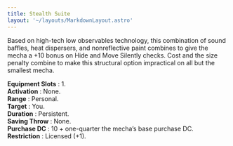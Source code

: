 ```yaml
---
title: Stealth Suite
layout: '~/layouts/MarkdownLayout.astro'
---
```

Based on high-tech low observables technology, this combination of sound
baffles, heat dispersers, and nonreflective paint combines to give the mecha a
+10 bonus on Hide and Move Silently checks. Cost and the size penalty combine
to make this structural option impractical on all but the smallest mecha.

**Equipment Slots** : 1.  
**Activation** : None.  
**Range** : Personal.  
**Target** : You.  
**Duration** : Persistent.  
**Saving Throw** : None.  
**Purchase DC** : 10 + one-quarter the mecha’s base purchase DC.  
**Restriction** : Licensed (+1).

